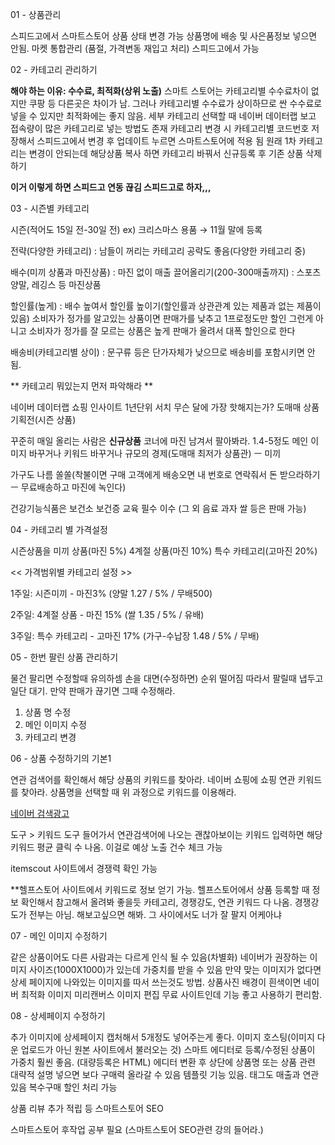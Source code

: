 01 - 상품관리

스피드고에서 스마트스토어 상품 상태 변경 가능
상품명에 배송 및 사은품정보 넣으면 안됨.
마켓 통합관리 (품절, 가격변동 재입고 처리) 스피드고에서 가능

02 - 카테고리 관리하기

**해야 하는 이유: 수수료, 최적화(상위 노출)**
스마트 스토어는 카테고리별 수수료차이 없지만 쿠팡 등 다른곳은 차이가 남.
그러나 카테고리별 수수료가 상이하므로 싼 수수료로 넣을 수 있지만 최적화에는 좋지 않음.
세부 카테고리 선택할 때 네이버 데이터랩 보고 접속량이 많은 카테고리로 넣는 방법도 존재
카테고리 변경 시 카테고리별 코드번호 저장해서 스피드고에서 변경 후 업데이트 누르면 스마트스토어에 적용 됨
원래 1차 카테고리는 변경이 안되는데 해당상품 복사 하면 카테고리 바꿔서 신규등록 후 기존 상품 삭제하기

**이거 이렇게 하면 스피드고 연동 끊김 스피드고로 하자,,,**

03 - 시즌별 카테고리

시즌(적어도 15일 전-30일 전)
ex) 크리스마스 용품 → 11월 말에 등록

전략(다양한 카테고리)
:  남들이 꺼리는 카테고리 공략도 좋음(다양한 카테고리 중)

배수(미끼 상품과 마진상품)
:  마진 없이 매출 끌어올리기(200-300매출까지)
:  스포츠 양말, 레깅스 등 마진상품

할인률(높게)
:  배수 높여서 할인률 높이기(할인률과 상관관계 있는 제품과 없는 제품이 있음)
소비자가 정가를 알고있는 상품이면 판매가를 낮추고 1프로정도만 할인
그런게 아니고 소비자가 정가를 잘 모르는 상품은 높게 판매가 올려서 대폭 할인으로 한다

배송비(카테고리별 상이)
:  문구류 등은 단가자체가 낮으므로 배송비를 포함시키면 안됨.

** 카테고리 뭐있는지 먼저 파악해라 **

네이버 데이터랩 쇼핑 인사이트 1년단위 서치
무슨 달에 가장 핫해지는가?
도매매 상품 기획전(시즌 상품)

꾸준히 매일 올리는 사람은 **신규상품** 코너에 마진 남겨서 팔아봐라. 1.4-5정도
메인 이미지 바꾸거나 키워드 바꾸거나
규모의 경제(도매매 최저가 상품관) ㅡ 미끼

가구도 나름 쏠쏠(착불이면 구매 고객에게 배송오면 내 번호로 연락줘서 돈 받으라하기 ㅡ 무료배송하고 마진에 녹인다)

건강기능식품은 보건소 보건증 교육 필수 이수 (그 외 음료 과자 쌀 등은 판매 가능)

04 - 카테고리 별 가격설정

시즌상품을 미끼 상품(마진 5%)
4계절 상품(마진 10%)
특수 카테고리(고마진 20%)

<< 가격범위별 카테고리 설정 >>

1주일: 시즌미끼 - 마진3%
(양말 1.27 / 5% / 무배500)

2주일: 4계절 상품 - 마진 15%
(쌀 1.35 / 5% / 유배)

3주일: 특수 카테고리 - 고마진 17%
(가구-수납장 1.48 / 5% / 무배)

05 - 한번 팔린 상품 관리하기

물건 팔리면 수정할때 유의하셈 손을 대면(수정하면) 순위 떨어짐
따라서 팔릴때 냅두고 일단 대기. 만약 판매가 끊기면 그때 수정해라.
1. 상품 명 수정
2. 메인 이미지 수정
3. 카테고리 변경

06 - 상품 수정하기의 기본1

연관 검색어를 확인해서 해당 상품의 키워드를 찾아라.
네이버 쇼핑에 쇼핑 연관 키워드를 찾아라.
상품명을 선택할 때 위 과정으로 키워드를 이용해라.

[네이버 검색광고](http://searchad.naver.com)

도구 > 키워드 도구
들어가서 연관검색어에 나오는 괜찮아보이는 키워드 입력하면 해당 키워드 평균 클릭 수 나옴.
이걸로 예상 노출 건수 체크 가능

itemscout 사이트에서 경쟁력 확인 가능

**헬프스토어 사이트에서 키워드로 정보 얻기 가능.
헬프스토어에서 상품 등록할 때 정보 확인해서 참고해서 올려봐 좋을듯
카테고리, 경쟁강도, 연관 키워드 다 나옴.
경쟁강도가 전부는 아님. 해보고싶으면 해봐. 그 사이에서도 너가 잘 팔지 어케아냐

07 - 메인 이미지 수정하기

같은 상품이어도 다른 사람과는 다르게 인식 될 수 있음(차별화)
네이버가 권장하는 이미지 사이즈(1000X1000)가 있는데 가중치를 받을 수 있음
만약 맞는 이미지가 없다면 상세 페이지에 나와있는 이미지를 따서 쓰는것도 방법.
상품사진 배경이 흰색이면 네이버 최적화 이미지
미리캔버스 이미지 편집 무료 사이트인데 기능 좋고 사용하기 편리함.

08 - 상세페이지 수정하기

추가 이미지에 상세페이지 캡처해서 5개정도 넣어주는게 좋다.
이미지 호스팅(이미지 다운 업로드가 아닌 원본 사이트에서 불러오는 것)
스마트 에디터로 등록/수정된 상품이 가중치 훨씬 좋음. (대량등록은 HTML)
에디터 변환 후 상단에 상품명 또는 상품 관련 대략적 설명 넣으면 보다 구매력 올라갈 수 있음
템플릿 기능 있음.
태그도 매출과 연관있음
복수구매 할인 처리 가능

상품 리뷰 추가 적립 등 스마트스토어 SEO

스마트스토어 후작업 공부 필요 (스마트스토어 SEO관련 강의 들어라.)
